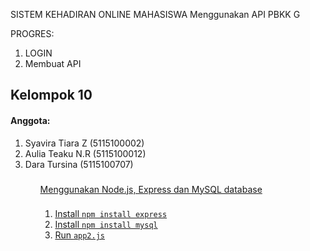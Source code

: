 SISTEM KEHADIRAN ONLINE MAHASISWA Menggunakan API
PBKK G

PROGRES:
1. LOGIN
2. Membuat API

<h2> Kelompok 10 </h2>
<h4>Anggota:</h4>
<ol>
  <li>Syavira Tiara Z (5115100002)</li>
  <li>Aulia Teaku N.R (5115100012)</li>
  <li>Dara Tursina    (5115100707)</li>
<ol>

<h3><a href="About" </a></h3>
Menggunakan Node.js, Express dan MySQL database

<h3><a href="Run" </a></h3>
<ol>
  <li>Install <code>npm install express</code> </li>
  <li>Install <code>npm install mysql</code></li>
  <li>Run <code>app2.js</code></li>
<ol>

